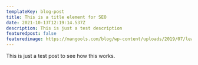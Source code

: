 ```yaml
---
templateKey: blog-post
title: This is a title element for SEO
date: 2021-10-13T12:19:14.537Z
description: This is just a test description
featuredpost: false
featuredimage: https://mangools.com/blog/wp-content/uploads/2019/07/learn-seo-new-t.png
---
```

This is just a test post to see how this works.